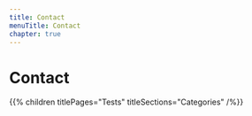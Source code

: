 ```yaml
---
title: Contact
menuTitle: Contact
chapter: true
---
```


# Contact

{{% children titlePages="Tests" titleSections="Categories" /%}}
